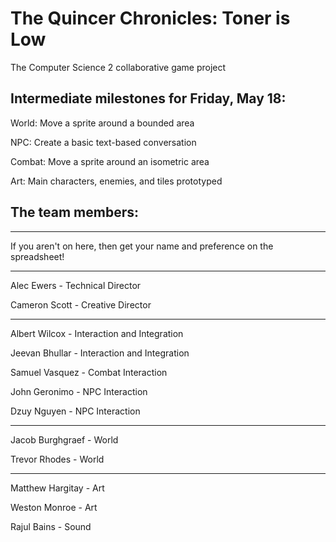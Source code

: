 # The Quincer Chronicles: Toner is Low
The Computer Science 2 collaborative game project

## Intermediate milestones for Friday, May 18:

World: Move a sprite around a bounded area

NPC: Create a basic text-based conversation

Combat: Move a sprite around an isometric area

Art: Main characters, enemies, and tiles prototyped

## The team members:

---

If you aren't on here, then get your name and preference on the spreadsheet!

---
Alec Ewers - Technical Director

Cameron Scott - Creative Director

---

Albert Wilcox - Interaction and Integration

Jeevan Bhullar - Interaction and Integration

Samuel Vasquez - Combat Interaction

John Geronimo - NPC Interaction

Dzuy Nguyen - NPC Interaction

---

Jacob Burghgraef - World

Trevor Rhodes - World

---

Matthew Hargitay - Art

Weston Monroe - Art

Rajul Bains - Sound
